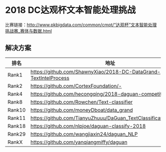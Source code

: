 
# 2018 DC达观杯文本智能处理挑战

比赛链接：http://www.pkbigdata.com/common/cmpt/“达观杯”文本智能处理挑战赛_赛体与数据.html

## 解决方案
|排名|地址|
|----|----|
|Rank1|https://github.com/ShawnyXiao/2018-DC-DataGrand-TextIntelProcess|
|Rank2|https://github.com/CortexFoundation/-|
|Rank4|https://github.com/hecongqing/2018-daguan-competition|
|Rank8|https://github.com/Rowchen/Text-classifier|
|Rank10|https://github.com/moneyDboat/data_grand|
|Rank11|https://github.com/TianyuZhuuu/DaGuan_TextClassification_Rank11|
|Rank18|https://github.com/nlpjoe/daguan-classify-2018|
|Rank29|https://github.com/wangjiaxin24/daguan_NLP|
|RankX|https://github.com/yanqiangmiffy/daguan|
